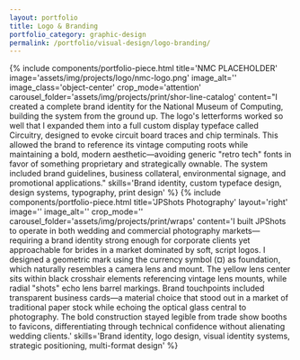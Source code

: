 ```yaml
---
layout: portfolio
title: Logo & Branding
portfolio_category: graphic-design
permalink: /portfolio/visual-design/logo-branding/
---
```


{% include components/portfolio-piece.html
   title='NMC PLACEHOLDER'
   image='assets/img/projects/logo/nmc-logo.png'
   image_alt=''
   image_class='object-center'
   crop_mode='attention'
   carousel_folder='assets/img/projects/print/shor-line-catalog'
   content="I created a complete brand identity for the National Museum of Computing, building the system from the ground up. The logo's letterforms worked so well that I expanded them into a full custom display typeface called Circuitry, designed to evoke circuit board traces and chip terminals. This allowed the brand to reference its vintage computing roots while maintaining a bold, modern aesthetic—avoiding generic "retro tech" fonts in favor of something proprietary and strategically ownable. The system included brand guidelines, business collateral, environmental signage, and promotional applications."
   skills='Brand identity, custom typeface design, design systems, typography, print design'
%}
{% include components/portfolio-piece.html
   title='JPShots Photography'
   layout='right'
   image=''
   image_alt=''
   crop_mode=''
   carousel_folder='assets/img/projects/print/wraps'
   content='I built JPShots to operate in both wedding and commercial photography markets—requiring a brand identity strong enough for corporate clients yet approachable for brides in a market dominated by soft, script logos. I designed a geometric mark using the currency symbol (¤) as foundation, which naturally resembles a camera lens and mount. The yellow lens center sits within black crosshair elements referencing vintage lens mounts, while radial "shots" echo lens barrel markings. Brand touchpoints included transparent business cards—a material choice that stood out in a market of traditional paper stock while echoing the optical glass central to photography. The bold construction stayed legible from trade show booths to favicons, differentiating through technical confidence without alienating wedding clients.'
   skills='Brand identity, logo design, visual identity systems, strategic positioning, multi-format design'
%}
<!--plan:
NMC: Custom font, complete system
JPShots: Professional, implemented, multi-touchpoint
Guard & Glow: Product integration, photography
Salon Grafix: Clean, industry-appropriate, package redesign
VWKC: Professional services, straightforward
->